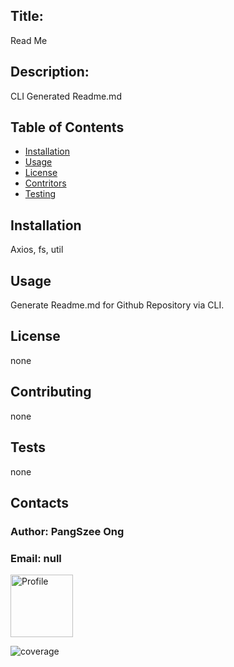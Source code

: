 
## Title: 
Read Me

## Description:
CLI Generated Readme.md

## Table of Contents

- [Installation](#installation)
- [Usage](#usage)
- [License](#license)
- [Contritors](#contribution)
- [Testing](#test)

## Installation
Axios, fs, util
## Usage
Generate Readme.md for Github Repository via CLI.
## License
none
## Contributing
none
## Tests
none

## Contacts
### Author: PangSzee Ong
### Email: null
<img src = "https://avatars1.githubusercontent.com/u/59127638?v=4" alt="Profile" width="100"/>

![coverage](https://img.shields.io/static/v1?label=hireable&message=null&color=<brightgreen>)
